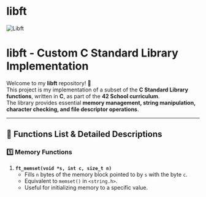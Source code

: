 # libft


![Libft](https://user-images.githubusercontent.com/58959408/150704272-0d7b454d-2872-4695-aade-e5bc9c3b79aa.jpg)

# **libft - Custom C Standard Library Implementation**

Welcome to my **libft** repository! 🚀  
This project is my implementation of a subset of the **C Standard Library functions**, written in **C**, as part of the **42 School curriculum**.  
The library provides essential **memory management, string manipulation, character checking, and file descriptor operations**.  

---

## 📌 **Functions List & Detailed Descriptions**

### **1️⃣ Memory Functions**

1. **`ft_memset(void *s, int c, size_t n)`**  
   - Fills `n` bytes of the memory block pointed to by `s` with the byte `c`.  
   - Equivalent to `memset()` in `<string.h>`.  
   - Useful for initializing memory to a specific value.
